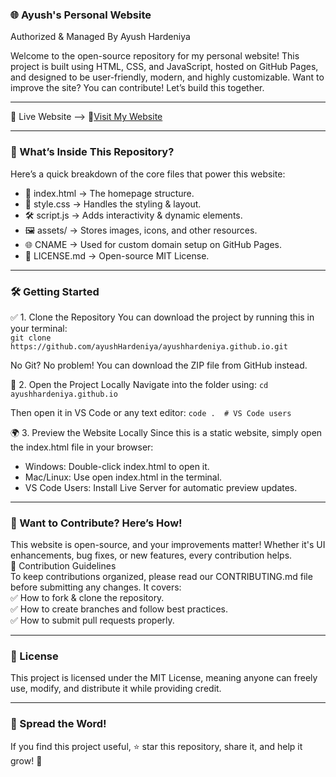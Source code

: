 ### 🌐 Ayush's Personal Website
Authorized & Managed By Ayush Hardeniya

Welcome to the open-source repository for my personal website! This project is built using HTML, CSS, and JavaScript, hosted on GitHub Pages, and designed to be user-friendly, modern, and highly customizable.
Want to improve the site? You can contribute! Let’s build this together.

---

🚀 Live Website --> 
🔗[Visit My Website](https://ayushhardeniya.site/)

---

### 📂 What’s Inside This Repository?
Here’s a quick breakdown of the core files that power this website:
- 📄 index.html → The homepage structure.
- 🎨 style.css → Handles the styling & layout.
- 🛠️ script.js → Adds interactivity & dynamic elements.
- 🖼️ assets/ → Stores images, icons, and other resources.
- 🌐 CNAME → Used for custom domain setup on GitHub Pages.
- 📜 LICENSE.md → Open-source MIT License.

---

### 🛠 Getting Started

✅ 1. Clone the Repository
You can download the project by running this in your terminal: <br>
`git clone https://github.com/ayushHardeniya/ayushhardeniya.github.io.git`


No Git? No problem! You can download the ZIP file from GitHub instead.

🔧 2. Open the Project Locally
Navigate into the folder using:
`cd ayushhardeniya.github.io`


Then open it in VS Code or any text editor:
`code .  # VS Code users`


🌍 3. Preview the Website Locally
Since this is a static website, simply open the index.html file in your browser:
- Windows: Double-click index.html to open it.
- Mac/Linux: Use open index.html in the terminal.
- VS Code Users: Install Live Server for automatic preview updates.

---

### 🤝 Want to Contribute? Here’s How!
This website is open-source, and your improvements matter! Whether it's UI enhancements, bug fixes, or new features, every contribution helps. <br>
📜 Contribution Guidelines<br>
To keep contributions organized, please read our CONTRIBUTING.md file before submitting any changes. It covers: <br>
✅ How to fork & clone the repository.<br>
✅ How to create branches and follow best practices.<br>
✅ How to submit pull requests properly.

---

### 📜 License
This project is licensed under the MIT License, meaning anyone can freely use, modify, and distribute it while providing credit.

---

### 📢 Spread the Word!
If you find this project useful, ⭐️ star this repository, share it, and help it grow! 🚀
